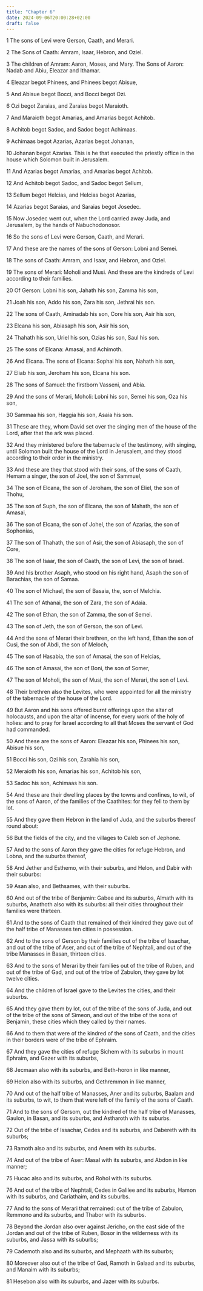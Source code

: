 ```yaml
---
title: "Chapter 6"
date: 2024-09-06T20:00:28+02:00
draft: false
---
```



1 The sons of Levi were Gerson, Caath, and Merari.

2 The Sons of Caath: Amram, Isaar, Hebron, and Oziel.

3 The children of Amram: Aaron, Moses, and Mary. The Sons of Aaron: Nadab and Abiu, Eleazar and Ithamar.

4 Eleazar begot Phinees, and Phinees begot Abisue,

5 And Abisue begot Bocci, and Bocci begot Ozi.

6 Ozi begot Zaraias, and Zaraias begot Maraioth.

7 And Maraioth begot Amarias, and Amarias begot Achitob.

8 Achitob begot Sadoc, and Sadoc begot Achimaas.

9 Achimaas begot Azarias, Azarias begot Johanan,

10 Johanan begot Azarias. This is he that executed the priestly office in the house which Solomon built in Jerusalem.

11 And Azarias begot Amarias, and Amarias begot Achitob.

12 And Achitob begot Sadoc, and Sadoc begot Sellum,

13 Sellum begot Helcias, and Helcias begot Azarias,

14 Azarias begot Saraias, and Saraias begot Josedec.

15 Now Josedec went out, when the Lord carried away Juda, and Jerusalem, by the hands of Nabuchodonosor.

16 So the sons of Levi were Gerson, Caath, and Merari.

17 And these are the names of the sons of Gerson: Lobni and Semei.

18 The sons of Caath: Amram, and Isaar, and Hebron, and Oziel.

19 The sons of Merari: Moholi and Musi. And these are the kindreds of Levi according to their families.

20 Of Gerson: Lobni his son, Jahath his son, Zamma his son,

21 Joah his son, Addo his son, Zara his son, Jethrai his son.

22 The sons of Caath, Aminadab his son, Core his son, Asir his son,

23 Elcana his son, Abiasaph his son, Asir his son,

24 Thahath his son, Uriel his son, Ozias his son, Saul his son.

25 The sons of Elcana: Amasai, and Achimoth.

26 And Elcana. The sons of Elcana: Sophai his son, Nahath his son,

27 Eliab his son, Jeroham his son, Elcana his son.

28 The sons of Samuel: the firstborn Vasseni, and Abia.

29 And the sons of Merari, Moholi: Lobni his son, Semei his son, Oza his son,

30 Sammaa his son, Haggia his son, Asaia his son.

31 These are they, whom David set over the singing men of the house of the Lord, after that the ark was placed.

32 And they ministered before the tabernacle of the testimony, with singing, until Solomon built the house of the Lord in Jerusalem, and they stood according to their order in the ministry.

33 And these are they that stood with their sons, of the sons of Caath, Hemam a singer, the son of Joel, the son of Sammuel,

34 The son of Elcana, the son of Jeroham, the son of Eliel, the son of Thohu,

35 The son of Suph, the son of Elcana, the son of Mahath, the son of Amasai,

36 The son of Elcana, the son of Johel, the son of Azarias, the son of Sophonias,

37 The son of Thahath, the son of Asir, the son of Abiasaph, the son of Core,

38 The son of Isaar, the son of Caath, the son of Levi, the son of Israel.

39 And his brother Asaph, who stood on his right hand, Asaph the son of Barachias, the son of Samaa.

40 The son of Michael, the son of Basaia, the, son of Melchia.

41 The son of Athanai, the son of Zara, the son of Adaia.

42 The son of Ethan, the son of Zamma, the son of Semei.

43 The son of Jeth, the son of Gerson, the son of Levi.

44 And the sons of Merari their brethren, on the left hand, Ethan the son of Cusi, the son of Abdi, the son of Meloch,

45 The son of Hasabia, the son of Amasai, the son of Helcias,

46 The son of Amasai, the son of Boni, the son of Somer,

47 The son of Moholi, the son of Musi, the son of Merari, the son of Levi.

48 Their brethren also the Levites, who were appointed for all the ministry of the tabernacle of the house of the Lord.

49 But Aaron and his sons offered burnt offerings upon the altar of holocausts, and upon the altar of incense, for every work of the holy of holies: and to pray for Israel according to all that Moses the servant of God had commanded.

50 And these are the sons of Aaron: Eleazar his son, Phinees his son, Abisue his son,

51 Bocci his son, Ozi his son, Zarahia his son,

52 Meraioth his son, Amarias his son, Achitob his son,

53 Sadoc his son, Achimaas his son.

54 And these are their dwelling places by the towns and confines, to wit, of the sons of Aaron, of the families of the Caathites: for they fell to them by lot.

55 And they gave them Hebron in the land of Juda, and the suburbs thereof round about:

56 But the fields of the city, and the villages to Caleb son of Jephone.

57 And to the sons of Aaron they gave the cities for refuge Hebron, and Lobna, and the suburbs thereof,

58 And Jether and Esthemo, with their suburbs, and Helon, and Dabir with their suburbs:

59 Asan also, and Bethsames, with their suburbs.

60 And out of the tribe of Benjamin: Gabee and its suburbs, Almath with its suburbs, Anathoth also with its suburbs: all their cities throughout their families were thirteen.

61 And to the sons of Caath that remained of their kindred they gave out of the half tribe of Manasses ten cities in possession.

62 And to the sons of Gerson by their families out of the tribe of Issachar, and out of the tribe of Aser, and out of the tribe of Nephtali, and out of the tribe Manasses in Basan, thirteen cities.

63 And to the sons of Merari by their families out of the tribe of Ruben, and out of the tribe of Gad, and out of the tribe of Zabulon, they gave by lot twelve cities.

64 And the children of Israel gave to the Levites the cities, and their suburbs.

65 And they gave them by lot, out of the tribe of the sons of Juda, and out of the tribe of the sons of Simeon, and out of the tribe of the sons of Benjamin, these cities which they called by their names.

66 And to them that were of the kindred of the sons of Caath, and the cities in their borders were of the tribe of Ephraim.

67 And they gave the cities of refuge Sichem with its suburbs in mount Ephraim, and Gazer with its suburbs,

68 Jecmaan also with its suburbs, and Beth-horon in like manner,

69 Helon also with its suburbs, and Gethremmon in like manner,

70 And out of the half tribe of Manasses, Aner and its suburbs, Baalam and its suburbs, to wit, to them that were left of the family of the sons of Caath.

71 And to the sons of Gersom, out the kindred of the half tribe of Manasses, Gaulon, in Basan, and its suburbs, and Astharoth with its suburbs.

72 Out of the tribe of Issachar, Cedes and its suburbs, and Dabereth with its suburbs;

73 Ramoth also and its suburbs, and Anem with its suburbs.

74 And out of the tribe of Aser: Masal with its suburbs, and Abdon in like manner;

75 Hucac also and its suburbs, and Rohol with its suburbs.

76 And out of the tribe of Nephtali, Cedes in Galilee and its suburbs, Hamon with its suburbs, and Cariathaim, and its suburbs.

77 And to the sons of Merari that remained: out of the tribe of Zabulon, Remmono and its suburbs, and Thabor with its suburbs.

78 Beyond the Jordan also over against Jericho, on the east side of the Jordan and out of the tribe of Ruben, Bosor in the wilderness with its suburbs, and Jassa with its suburbs;

79 Cademoth also and its suburbs, and Mephaath with its suburbs;

80 Moreover also out of the tribe of Gad, Ramoth in Galaad and its suburbs, and Manaim with its suburbs;

81 Hesebon also with its suburbs, and Jazer with its suburbs.

